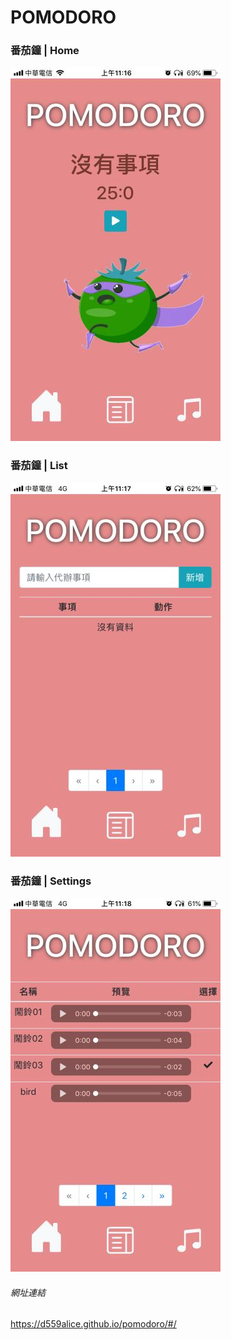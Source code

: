 # POMODORO
### 番茄鐘 | Home
![image](pomodoro_home.jfif)
### 番茄鐘 | List
![image](pomodoro_list.jfif)
### 番茄鐘 | Settings
![image](pomodoro_settings.jfif)
###### 網址連結
https://d559alice.github.io/pomodoro/#/
